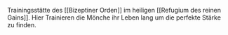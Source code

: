 Trainingsstätte des [[Bizeptiner Orden]] im heiligen [[Refugium des reinen Gains]]. Hier Trainieren die Mönche ihr Leben lang um die perfekte Stärke zu finden.